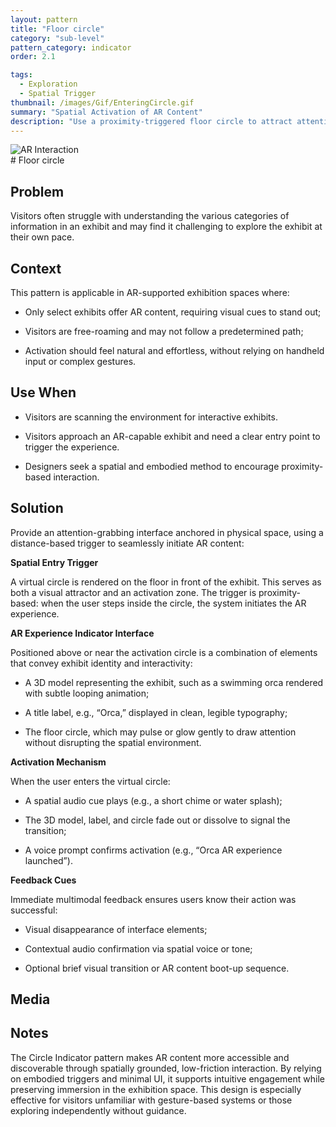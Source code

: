 ```yaml
---
layout: pattern
title: "Floor circle"
category: "sub-level"
pattern_category: indicator
order: 2.1

tags:
  - Exploration
  - Spatial Trigger
thumbnail: /images/Gif/EnteringCircle.gif
summary: "Spatial Activation of AR Content"
description: "Use a proximity-triggered floor circle to attract attention and seamlessly activate AR experiences, enabling intuitive and embodied engagement."
---
```

<div class="column">
  <img src="{{ '/images/Gif/EnteringCircle.gif' | relative_url }}" alt="AR Interaction" class="profile">
</div> 
# Floor circle

## Problem
Visitors often struggle with understanding the various categories of information in an exhibit and may find it challenging to explore the exhibit at their own pace.

## Context
This pattern is applicable in AR-supported exhibition spaces where:

- Only select exhibits offer AR content, requiring visual cues to stand out;

- Visitors are free-roaming and may not follow a predetermined path;

- Activation should feel natural and effortless, without relying on handheld input or complex gestures.

## Use When
- Visitors are scanning the environment for interactive exhibits.

- Visitors approach an AR-capable exhibit and need a clear entry point to trigger the experience.

- Designers seek a spatial and embodied method to encourage proximity-based interaction.

## Solution

Provide an attention-grabbing interface anchored in physical space, using a distance-based trigger to seamlessly initiate AR content:

**Spatial Entry Trigger**

A virtual circle is rendered on the floor in front of the exhibit. This serves as both a visual attractor and an activation zone. The trigger is proximity-based: when the user steps inside the circle, the system initiates the AR experience.

**AR Experience Indicator Interface**

Positioned above or near the activation circle is a combination of elements that convey exhibit identity and interactivity:

- A 3D model representing the exhibit, such as a swimming orca rendered with subtle looping animation;

- A title label, e.g., “Orca,” displayed in clean, legible typography;

- The floor circle, which may pulse or glow gently to draw attention without disrupting the spatial environment.

**Activation Mechanism**

When the user enters the virtual circle:

- A spatial audio cue plays (e.g., a short chime or water splash);

- The 3D model, label, and circle fade out or dissolve to signal the transition;

- A voice prompt confirms activation (e.g., “Orca AR experience launched”).

**Feedback Cues**

Immediate multimodal feedback ensures users know their action was successful:

- Visual disappearance of interface elements;

- Contextual audio confirmation via spatial voice or tone;

- Optional brief visual transition or AR content boot-up sequence.

## Media



## Notes

The Circle Indicator pattern makes AR content more accessible and discoverable through spatially grounded, low-friction interaction. By relying on embodied triggers and minimal UI, it supports intuitive engagement while preserving immersion in the exhibition space. This design is especially effective for visitors unfamiliar with gesture-based systems or those exploring independently without guidance.